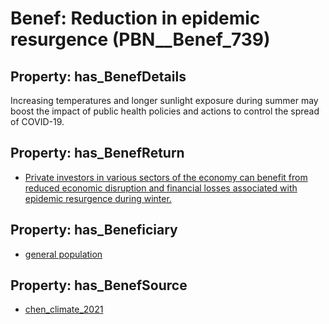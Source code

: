 # Benef: __Reduction in epidemic resurgence__ (PBN__Benef_739)

## Property: has_BenefDetails

Increasing temperatures and longer sunlight exposure during summer may boost the impact of public health policies and actions to control the spread of COVID-19.

## Property: has_BenefReturn

* [Private investors in various sectors of the economy can benefit from reduced economic disruption and financial losses associated with epidemic resurgence during winter.](../BenefReturn/PBN__BenefReturn_798)

## Property: has_Beneficiary

* [general population](../Stakeholder/PBN__Stakeholder_9)

## Property: has_BenefSource

* [chen_climate_2021](../Article/PBN__Article_145)

